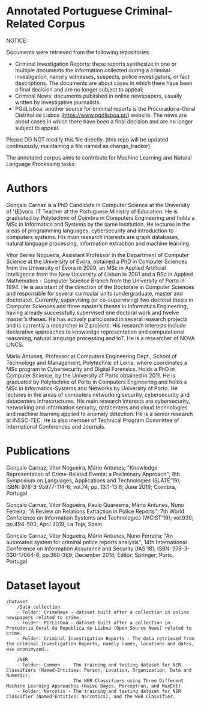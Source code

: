 
# Annotated Portuguese Criminal-Related Corpus

NOTICE: 

Documents were retrieved from the following repositories:
- Criminal Investigation Reports: these reports synthesize in one or multiple documents the information collected during a criminal investigation, namely witnesses, suspects,   police investigators, or fact descriptions. The documents are about cases in which there have been a final decision and are no longer subject to appeal;
- Criminal News: documents published in online newspapers, usually written by investigative journalists.
- PGdLisboa: another source for criminal reports is the Procuradoria-Geral Distrital de Lisboa (https://www.pgdlisboa.pt/) website. The news are about cases in which there have been a final decision and are no longer subject to appeal.  

Please DO NOT modify this file directly. (this repo will be updated continuously, maintaining a file named as change_tracker)

The annotated corpus aims to contribute for Machine Learning and Natural Language Processing tasks. 

# Authors

Gonçalo Carnaz is a PhD Candidate in Computer Science at the University of \'{E}vora. IT Teacher at the Portuguese Ministry of Education. He is graduated by Polytechnic of Coimbra in Computers Engineering and holds a MSc in Informatics and Systems by the same Institution. He lectures in the areas of programming languages, cybersecurity and introduction to computers systems. His main research interests are graph databases, natural language processing, information extraction and machine learning.

Vitor Beires Nogueira, Assistant Professor in the Department of Computer Science at the University of Évora, obtained a PhD in Computer Sciences from the University of Évora in 2009, an MSc in Applied Artificial Intelligence from the New University of Lisbon in 2001 and a BSc in Applied Mathematics - Computer Science Branch from the University of Porto in 1994.
He is assistant of the direction of the Doctorate in Computer Sciences and responsible for several curricular units (undergraduate, master and doctorate). Currently, supervising (or co-supervising) two doctoral thesis in Computer Sciences and three master’s theses in Informatics Engineering, having already successfully supervised one doctoral work and twelve master's theses. 
He has actively participated in several research projects and is currently a researcher in 2 projects. His research interests include declarative approaches to knowledge representation and computational reasoning, natural language processing and IoT. He is a researcher of NOVA LINCS.

Mário Antunes, Professor at Computers Engineering Dept., School of Technology and Management, Polytechnic of Leiria, where coordinates a MSc program in Cybersecurity and Digital Forensics. Holds a PhD in  Computer Science, by the University of Porto obtained in 2011. He is graduated by Polytechnic of Porto in Computers Engineering and holds a MSc in Informatics-Systems and Networks by University of Porto. He lectures in the areas of computers networking security, cybersecurity and datacenters infrastructures. His main research interests are cybersecurity, networking and information security, datacenters and cloud technologies and machine learning applied to anomaly detection. 
He is a senior research at INESC-TEC. He is also member of Technical Program Committee of International Conferences and Journals.


# Publications

Gonçalo Carnaz, Vitor Nogueira, Mário Antunes; "Knowledge Representation of Crime-Related Events: a Preliminary Approach"; 8th Symposium on Languages, Applications and Technologies (SLATE'19); ISBN: 978-3-95977-114-6; vol.74; pp. 13:1-13:8; June 2019; Coimbra, Portugal

Gonçalo Carnaz, Vitor Nogueira, Paulo Quaresma, Mário Antunes, Nuno Ferreira; "A Review on Relations Extraction in Police Reports"; 7th World Conference on Information Systems and Technologies (WCIST'19); vol.930; pp.494-503; April 2019; La Toja, Spain

Gonçalo Carnaz, Vitor Nogueira, Mário Antunes, Nuno Ferreira; "An automated system for criminal police reports analysis"; 14th International Conference on Information Assurance and Security (IAS'18); ISBN: 978-3-030-17064-6; pp.360-369; December 2018; Editor: Springer; Porto, Portugal

# Dataset layout

	/Dataset 
		/Data collection
		- Folder: CrimeNews - dataset built after a collection in online newspapers related to crime.
		- Folder: PGrLisboa - dataset built after a collection in Procudoria Geral da Republica de Lisboa (Open Source News) related to crime.
		- Folder: Criminal Investigation Reports - The data retrieved from the criminal Investigation Reports, namely names, locations and dates, was anonimyzed..
					
		/NER
		- Folder: Common -   The training and testing dataset for NER Classifiers (Named-Entities: Person, Location, Organization, Date and Numeric);
	  	 			         The NER Classifiers using Three Different Machine Learning Approaches (Naive Bayes, Perceptron, and MaxEnt). 	
		- Folder: Narcotis - The training and testing dataset for NER Classifier (Named-Entities: Narcotics), and the NER Classifier.
